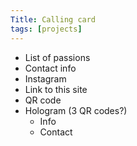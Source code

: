 ```yaml
---
Title: Calling card
tags: [projects]
---
```



- List of passions
- Contact info
- Instagram
- Link to this site
- QR code
- Hologram (3 QR codes?)
    - Info
    - Contact